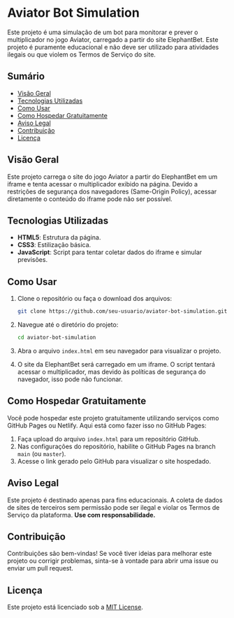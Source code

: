 # Aviator Bot Simulation

Este projeto é uma simulação de um bot para monitorar e prever o multiplicador no jogo Aviator, carregado a partir do site ElephantBet. Este projeto é puramente educacional e não deve ser utilizado para atividades ilegais ou que violem os Termos de Serviço do site.

## Sumário

- [Visão Geral](#visão-geral)
- [Tecnologias Utilizadas](#tecnologias-utilizadas)
- [Como Usar](#como-usar)
- [Como Hospedar Gratuitamente](#como-hospedar-gratuitamente)
- [Aviso Legal](#aviso-legal)
- [Contribuição](#contribuição)
- [Licença](#licença)

## Visão Geral

Este projeto carrega o site do jogo Aviator a partir do ElephantBet em um iframe e tenta acessar o multiplicador exibido na página. Devido a restrições de segurança dos navegadores (Same-Origin Policy), acessar diretamente o conteúdo do iframe pode não ser possível.

## Tecnologias Utilizadas

- **HTML5**: Estrutura da página.
- **CSS3**: Estilização básica.
- **JavaScript**: Script para tentar coletar dados do iframe e simular previsões.

## Como Usar

1. Clone o repositório ou faça o download dos arquivos:
    ```bash
    git clone https://github.com/seu-usuario/aviator-bot-simulation.git
    ```

2. Navegue até o diretório do projeto:
    ```bash
    cd aviator-bot-simulation
    ```

3. Abra o arquivo `index.html` em seu navegador para visualizar o projeto.

4. O site da ElephantBet será carregado em um iframe. O script tentará acessar o multiplicador, mas devido às políticas de segurança do navegador, isso pode não funcionar.

## Como Hospedar Gratuitamente

Você pode hospedar este projeto gratuitamente utilizando serviços como GitHub Pages ou Netlify. Aqui está como fazer isso no GitHub Pages:

1. Faça upload do arquivo `index.html` para um repositório GitHub.
2. Nas configurações do repositório, habilite o GitHub Pages na branch `main` (ou `master`).
3. Acesse o link gerado pelo GitHub para visualizar o site hospedado.

## Aviso Legal

Este projeto é destinado apenas para fins educacionais. A coleta de dados de sites de terceiros sem permissão pode ser ilegal e violar os Termos de Serviço da plataforma. **Use com responsabilidade.**

## Contribuição

Contribuições são bem-vindas! Se você tiver ideias para melhorar este projeto ou corrigir problemas, sinta-se à vontade para abrir uma issue ou enviar um pull request.

## Licença

Este projeto está licenciado sob a [MIT License](LICENSE).
